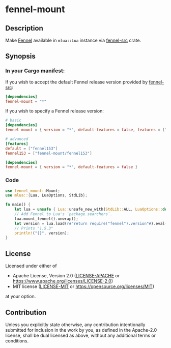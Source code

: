 # fennel-mount

## Description

Make [Fennel](https://fennel-lang.org/) available in `mlua::Lua` instance
via [fennel-src][fennel-src] crate.

## Synopsis

### In your Cargo manifest:

If you wish to accept the default Fennel release version provided by
[fennel-src][fennel-src]:

```toml
[dependencies]
fennel-mount = "*"
```

If you wish to specify a Fennel release version:

```toml
# basic
[dependencies]
fennel-mount = { version = "*", default-features = false, features = ["fennel153"] }
```

```toml
# advanced
[features]
default = ["fennel153"]
fennel153 = ["fennel-mount/fennel153"]

[dependencies]
fennel-mount = { version = "*", default-features = false }
```

### Code

```rust
use fennel_mount::Mount;
use mlua::{Lua, LuaOptions, StdLib};

fn main() {
    let lua = unsafe { Lua::unsafe_new_with(StdLib::ALL, LuaOptions::default()) };
    // Add Fennel to Lua's `package.searchers`.
    lua.mount_fennel().unwrap();
    let version = lua.load(r#"return require("fennel").version"#).eval().unwrap();
    // Prints "1.5.3"
    println!("{}", version);
}
```

## License

Licensed under either of

- Apache License, Version 2.0 ([LICENSE-APACHE](../LICENSE-APACHE) or https://www.apache.org/licenses/LICENSE-2.0)
- MIT license ([LICENSE-MIT](../LICENSE-MIT) or https://opensource.org/licenses/MIT)

at your option.

## Contribution

Unless you explicitly state otherwise, any contribution intentionally
submitted for inclusion in the work by you, as defined in the Apache-2.0
license, shall be dual licensed as above, without any additional terms
or conditions.


[fennel-src]: https://git.sr.ht/~ioiojo/meka/tree/master/item/fennel-src
